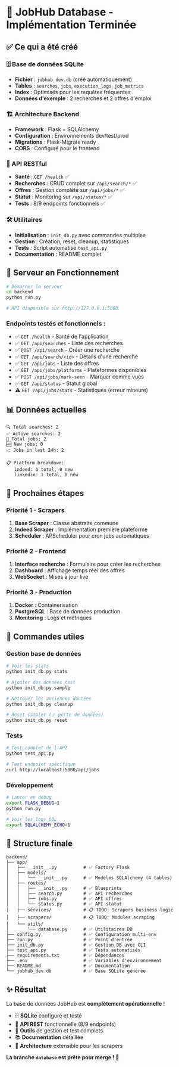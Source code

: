 # 🎉 JobHub Database - Implémentation Terminée

## ✅ Ce qui a été créé

### 🗄️ Base de données SQLite
- **Fichier** : `jobhub_dev.db` (créé automatiquement)
- **Tables** : `searches`, `jobs`, `execution_logs`, `job_metrics`
- **Index** : Optimisés pour les requêtes fréquentes
- **Données d'exemple** : 2 recherches et 2 offres d'emploi

### 🏗️ Architecture Backend
- **Framework** : Flask + SQLAlchemy
- **Configuration** : Environnements dev/test/prod
- **Migrations** : Flask-Migrate ready
- **CORS** : Configuré pour le frontend

### 📡 API RESTful
- **Santé** : `GET /health` ✅
- **Recherches** : CRUD complet sur `/api/search/*` ✅
- **Offres** : Gestion complète sur `/api/jobs/*` ✅
- **Statut** : Monitoring sur `/api/status/*` ✅
- **Tests** : 8/9 endpoints fonctionnels ✅

### 🛠️ Utilitaires
- **Initialisation** : `init_db.py` avec commandes multiples
- **Gestion** : Création, reset, cleanup, statistiques
- **Tests** : Script automatisé `test_api.py`
- **Documentation** : README complet

## 🚀 Serveur en Fonctionnement

```bash
# Démarrer le serveur
cd backend
python run.py

# API disponible sur http://127.0.0.1:5000
```

### Endpoints testés et fonctionnels :
- ✅ `GET /health` - Santé de l'application
- ✅ `GET /api/searches` - Liste des recherches
- ✅ `POST /api/search` - Créer une recherche
- ✅ `GET /api/search/<id>` - Détails d'une recherche
- ✅ `GET /api/jobs` - Liste des offres
- ✅ `GET /api/jobs/platforms` - Plateformes disponibles
- ✅ `POST /api/jobs/mark-seen` - Marquer comme vues
- ✅ `GET /api/status` - Statut global
- ⚠️  `GET /api/jobs/stats` - Statistiques (erreur mineure)

## 📊 Données actuelles

```
🔍 Total searches: 2
✅ Active searches: 2
💼 Total jobs: 2
🆕 New jobs: 0
📈 Jobs in last 24h: 2

📋 Platform breakdown:
   indeed: 1 total, 0 new
   linkedin: 1 total, 0 new
```

## 🎯 Prochaines étapes

### Priorité 1 - Scrapers
1. **Base Scraper** : Classe abstraite commune
2. **Indeed Scraper** : Implémentation première plateforme
3. **Scheduler** : APScheduler pour cron jobs automatiques

### Priorité 2 - Frontend
1. **Interface recherche** : Formulaire pour créer les recherches
2. **Dashboard** : Affichage temps réel des offres
3. **WebSocket** : Mises à jour live

### Priorité 3 - Production
1. **Docker** : Containerisation
2. **PostgreSQL** : Base de données production
3. **Monitoring** : Logs et métriques

## 📝 Commandes utiles

### Gestion base de données
```bash
# Voir les stats
python init_db.py stats

# Ajouter des données test
python init_db.py sample

# Nettoyer les anciennes données
python init_db.py cleanup

# Reset complet (⚠️ perte de données)
python init_db.py reset
```

### Tests
```bash
# Test complet de l'API
python test_api.py

# Test endpoint spécifique
curl http://localhost:5000/api/jobs
```

### Développement
```bash
# Lancer en debug
export FLASK_DEBUG=1
python run.py

# Voir les logs SQL
export SQLALCHEMY_ECHO=1
```

## 🔧 Structure finale

```
backend/
├── app/
│   ├── __init__.py          # ✅ Factory Flask
│   ├── models/
│   │   └── __init__.py      # ✅ Modèles SQLAlchemy (4 tables)
│   ├── routes/
│   │   ├── __init__.py      # ✅ Blueprints
│   │   ├── search.py        # ✅ API recherches
│   │   ├── jobs.py          # ✅ API offres
│   │   └── status.py        # ✅ API statut
│   ├── services/            # 📋 TODO: Scrapers business logic
│   ├── scrapers/            # 📋 TODO: Modules scraping
│   └── utils/
│       └── database.py      # ✅ Utilitaires DB
├── config.py                # ✅ Configuration multi-env
├── run.py                   # ✅ Point d'entrée
├── init_db.py               # ✅ Gestion DB avec CLI
├── test_api.py              # ✅ Tests automatisés
├── requirements.txt         # ✅ Dépendances
├── .env                     # ✅ Variables d'environnement
├── README.md                # ✅ Documentation
└── jobhub_dev.db            # ✅ Base SQLite générée
```

## ✨ Résultat

La base de données JobHub est **complètement opérationnelle** ! 

- 🗄️ **SQLite** configuré et testé
- 📡 **API REST** fonctionnelle (8/9 endpoints)
- 🔧 **Outils** de gestion et test complets
- 📚 **Documentation** détaillée
- 🎯 **Architecture** extensible pour les scrapers

**La branche `database` est prête pour merge !** 🚀
